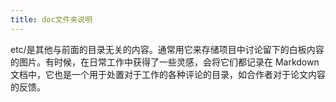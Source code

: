 ```yaml
---
title: doc文件夹说明
---
```


etc/是其他与前面的目录无关的内容。通常用它来存储项目中讨论留下的白板内容的图片。有时候，在日常工作中获得了一些灵感，会将它们都记录在 Markdown 文档中，它也是一个用于处置对于工作的各种评论的目录，如合作者对于论文内容的反馈。